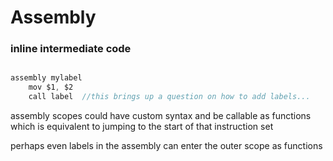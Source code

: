 
# Assembly

### inline intermediate code

```TypeScript

assembly mylabel
    mov $1, $2
    call label  //this brings up a question on how to add labels...

```

assembly scopes could have custom syntax and be callable as functions
which is equivalent to jumping to the start of that instruction set

perhaps even labels in the assembly can enter the outer scope as functions


